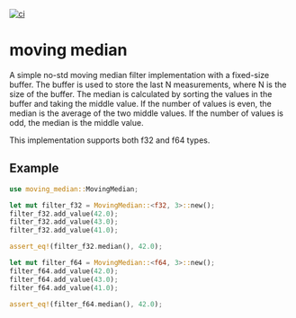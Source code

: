 [![ci](https://github.com/1-rafael-1/moving_median/actions/workflows/rust.yml/badge.svg)](https://github.com/1-rafael-1/moving_median/actions/workflows/rust.yml)

# moving median

A simple no-std moving median filter implementation with a fixed-size buffer. The buffer is used to store the last N measurements, where N is the size of the buffer. The median is calculated by sorting the values in the buffer and taking the middle value. If the number of values is even, the median is the average of the two middle values. If the number of values is odd, the median is the middle value.

This implementation supports both f32 and f64 types.

## Example

```Rust
use moving_median::MovingMedian;

let mut filter_f32 = MovingMedian::<f32, 3>::new();
filter_f32.add_value(42.0);
filter_f32.add_value(43.0);
filter_f32.add_value(41.0);

assert_eq!(filter_f32.median(), 42.0);

let mut filter_f64 = MovingMedian::<f64, 3>::new();
filter_f64.add_value(42.0);
filter_f64.add_value(43.0);
filter_f64.add_value(41.0);

assert_eq!(filter_f64.median(), 42.0);
```
